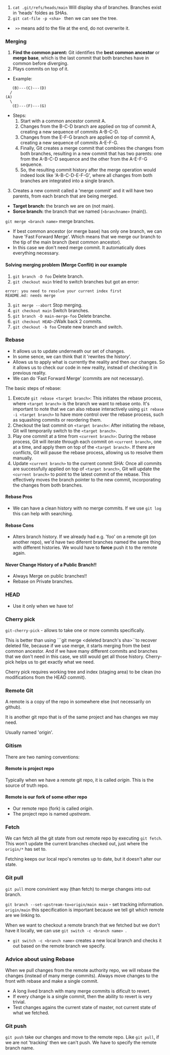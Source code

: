 

1. ``` cat .git/refs/heads/main ```  Will display sha of branches. Branches exist in 'heads' foldes as SHAs. 
2. ```git cat-file -p <sha> ``` then we can see the tree.

- ```  >> ``` means add to the file at the end, do not overwrite it.


### Merging

1. <b>Find the common parent:</b> Git identifies the <b>best common ancestor</b> or <b>merge base</b>, which is the last commit that both branches have in common before diverging.
2. Plays commits on top of it.
- Example:
```
   (B)---(C)---(D)
  /               
(A)              
  \               
   (E)---(F)---(G)

``` 
- Steps:
  1. Start with a common ancestor commit A.
  2. Changes from the B-C-D branch are applied on top of commit A, creating a new sequence of commits A-B-C-D.
  3. Changes from the E-F-G branch are applied on top of commit A, creating a new sequence of commits A-E-F-G.
  4. Finally, Git creates a merge commit that combines the changes from both branches, resulting in a new commit that has two parents: one from the A-B-C-D sequence and the other from the A-E-F-G sequence.
  5. So, the resulting commit history after the merge operation would indeed look like 'A-B-C-D-E-F-G', where all changes from both branches are integrated into a single branch.


3. Creates a new commit called a 'merge commit' and it will have two parents, from each branch that are being merged.

- <b>Target branch:</b> the branch we are on (not main).
- <b>Sorce branch:</b> the branch that we named (```<branchname>``` (main)).

```git merge <branch name>``` merge branches.

-  If best common ancestor (or merge base) has only one branch, we can have 'Fast Forward Merge'. Which means that we merge our branch to the tip of the main branch (best common ancestor).
- In this case we don't need merge commit. It automatically does everything necessary.



#### Solving merging problem (Merge Conflit) in our example

1. ```git branch -D foo``` Delete branch.
1. ```git checkout main``` tried to switch branches but got an error:
```
error: you need to resolve your current index first
README.md: needs merge
```
3. ```git merge --abort``` Stop merging.
4. ```git checkout main``` Switch branches.
5. ```git branch -D main-merge-foo``` Delete branche.
6. ```git checkout HEAD~2```Walk back 2 commits.
7. ```git checkout -b foo``` Create new branch and switch.




### Rebase

- It allows us to update underneath our set of changes.
- In some sence, we can think that it 'rewrites the history'.
- Allows us to apply what is currently the reality and then our changes. So it allows us to check our code in new reality, instead of checking it in previous reality.
- We can do 'Fast Forward Merge' (commits are not necessary).

The basic steps of rebase:
1. Execute ```git rebase <target branch>```: This initiates the rebase process, where ```<target branch>``` is the branch we want to rebase onto. It's important to note that we can also rebase interactively using ```git rebase -i <target branch>``` to have more control over the rebase process, such as squashing commits or reordering them.
2. Checkout the last commit on ```<target branch>```: After initiating the rebase, Git will temporarily switch to the ```<target branch>```.
3. Play one commit at a time from ```<current branch>```: During the rebase process, Git will iterate through each commit on ```<current branch>```, one at a time, and apply them on top of the ```<target branch>```. If there are conflicts, Git will pause the rebase process, allowing us to resolve them manually.
4. Update ```<current branch>``` to the current commit SHA: Once all commits are successfully applied on top of ```<target branch>```, Git will update the ```<current branch>``` to point to the latest commit of the rebase. This effectively moves the branch pointer to the new commit, incorporating the changes from both branches.



#### Rebase Pros
- We can have a clean history with no merge commits. If we use ```git log``` this can help with searching.

#### Rebase Cons
- Alters branch history. If we already had e.g. 'foo' on a remote git (on another repo), we'd have two diferent branches named the same thing with different histories. We would have to <b>force</b> push it to the remote again.


#### Never Change History of a Public Branch!!

- Always Merge on public branches!!
- Rebase on Private branches.



### HEAD

- Use it only when we have to!

### Cherry pick

```git-cherry-pick``` - allows to take one or more commits specifically.
 

This is better than using ```git merge <deleted branch's sha>``to recover deleted file, because if we use merge, it starts merging from the best common ancestor. And if we have many different commits and branches that we don't need in this case, we still would get all those history. Cherry-pick helps us to get exactly what we need.

Cherry pick requires working tree and index (staging area) to be clean (no modifications from the HEAD commit).


### Remote Git

A remote is a copy of the repo in somewhere else (not necessarily on github).

It is another git repo that is of the same project and has changes we may need.

Usually named 'origin'.


### Gitism

There are two naming conventions:

#### Remote is project repo

Typically when we have a remote git repo, it is called <i>origin</i>. This is the source of truth repo.

#### Remote is our fork of some other repo

- Our remote repo (fork) is called <i>origin</i>.
- The project repo is named <i>upstream</i>.


### Fetch

We can fetch all the git state from out remote repo by executing ```git fetch```. This won't update the current branches checked out, just where the ```origin/*``` has set to.

Fetching keeps our local repo's remotes up to date, but it doesn't alter our state.


### Git pull

```git pull``` more convinient way (than fetch) to merge changes into out branch.

```git branch --set-upstream-to=origin/main main``` - set tracking information. ```origin/main``` this specification is important because we tell git which remote are we linking to.


When we want to checkout a remote branch that we fetched but we don't have it locally, we can use ```git switch -c <branch name> ```.

- ```git switch -c <branch name>``` creates a new local branch and checks it out based on the remote branch we specify.

### Advice about using Rebase

When we pull changes from the remote authority repo, we will rebase the changes (instead of many merge commits). Always move changes to the front with rebase and make a single commit.

- A long lived branch with many merge commits is dificult to revert.
- If every change is a single commit, then the ability to revert is very trivial.
- Test changes agains the current state of master, not current state of what we fetched.


### Git push

```git push``` take our changes and move to the remote repo. Like ```git pull```, if we are not 'tracking' then we can't push. We have to specify the remote branch name.
